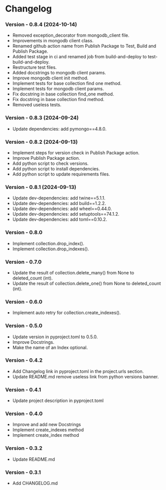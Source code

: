 # Changelog

### Version - 0.8.4 (2024-10-14)

- Removed exception_decorator from mongodb_client file.
- Improvements in mongodb client class.
- Renamed github action name from Publish Package to Test, Build and Publish Package.
- Added test stage in ci and renamed job from build-and-deploy to test-build-and-deploy.
- Restructure test files.
- Added docstrings to mongodb client params.
- Improve mongodb client init method.
- Implement tests for base collection find one method.
- Implement tests for mongodb client params.
- Fix docstring in base collection find_one method.
- Fix docstring in base collection find method.
- Removed useless tests.

### Version - 0.8.3 (2024-09-24)

- Update dependencies: add pymongo==4.8.0.

### Version - 0.8.2 (2024-09-13)

- Implement steps for version check in Publish Package action.
- Improve Publish Package action.
- Add python script to check versions.
- Add python script to install dependencies.
- Add python script to update requirements files.

### Version - 0.8.1 (2024-09-13)

- Update dev-dependencies: add twine==5.1.1.
- Update dev-dependencies: add build==1.2.2.
- Update dev-dependencies: add wheel==0.44.0.
- Update dev-dependencies: add setuptools==74.1.2.
- Update dev-dependencies: add toml==0.10.2.

### Version - 0.8.0

- Implement collection.drop_index().
- Implement collection.drop_indexes().

### Version - 0.7.0

- Update the result of collection.delete_many() from None to deleted_count (int).
- Update the result of collection.delete_one() from None to deleted_count (int).

### Version - 0.6.0

- Implement auto retry for collection.create_indexes().

### Version - 0.5.0

- Update version in pyproject.toml to 0.5.0.
- Improve Docstrings.
- Make the name of an Index optional.

### Version - 0.4.2

- Add Changelog link in pyproject.toml in the project.urls section.
- Update README.md remove useless link from python versions banner.

### Version - 0.4.1

- Update project description in pyproject.toml

### Version - 0.4.0

- Improve and add new Docstrings
- Implement create_indexes method
- Implement create_index method

### Version - 0.3.2

- Update README.md

### Version - 0.3.1

- Add CHANGELOG.md
